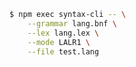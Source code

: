 <!--
from package [syntax-cli](https://github.com/DmitrySoshnikov/syntax) `examples` folder
-->

```bash
$ npm exec syntax-cli -- \
    --grammar lang.bnf \
    --lex lang.lex \
    --mode LALR1 \
    --file test.lang
```
